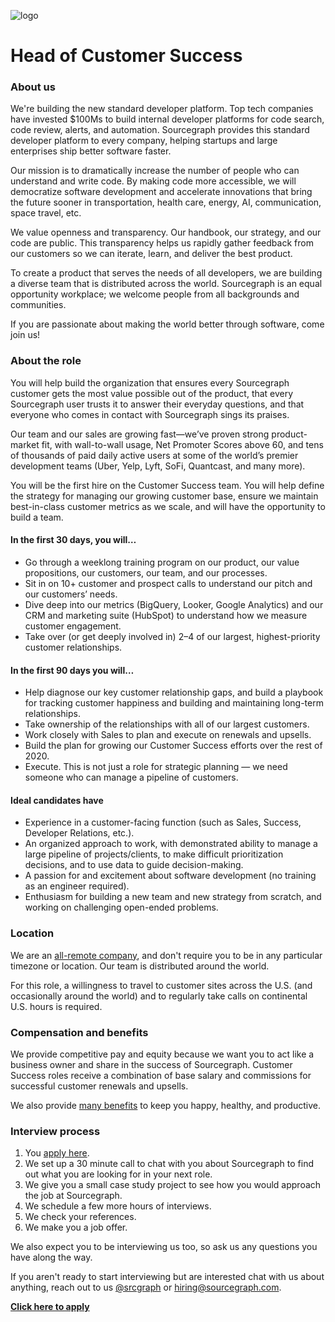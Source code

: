 ![logo](https://sourcegraph.com/.assets/img/sourcegraph-light-head-logo.svg)

# Head of Customer Success

### About us

We're building the new standard developer platform. Top tech companies have invested $100Ms to build internal developer platforms for code search, code review, alerts, and automation. Sourcegraph provides this standard developer platform to every company, helping startups and large enterprises ship better software faster.

Our mission is to dramatically increase the number of people who can understand and write code. By making code more accessible, we will democratize software development and accelerate innovations that bring the future sooner in transportation, health care, energy, AI, communication, space travel, etc.

We value openness and transparency. Our handbook, our strategy, and our code are public. This transparency helps us rapidly gather feedback from our customers so we can iterate, learn, and deliver the best product.

To create a product that serves the needs of all developers, we are building a diverse team that is distributed across the world. Sourcegraph is an equal opportunity workplace; we welcome people from all backgrounds and communities.

If you are passionate about making the world better through software, come join us!

### About the role

You will help build the organization that ensures every Sourcegraph customer gets the most value possible out of the product, that every Sourcegraph user trusts it to answer their everyday questions, and that everyone who comes in contact with Sourcegraph sings its praises.

Our team and our sales are growing fast—we’ve proven strong product-market fit, with wall-to-wall usage, Net Promoter Scores above 60, and tens of thousands of paid daily active users at some of the world’s premier development teams (Uber, Yelp, Lyft, SoFi, Quantcast, and many more).

You will be the first hire on the Customer Success team. You will help define the strategy for managing our growing customer base, ensure we maintain best-in-class customer metrics as we scale, and will have the opportunity to build a team.

#### In the first 30 days, you will…

- Go through a weeklong training program on our product, our value propositions, our customers, our team, and our processes.
- Sit in on 10+ customer and prospect calls to understand our pitch and our customers’ needs.
- Dive deep into our metrics (BigQuery, Looker, Google Analytics) and our CRM and marketing suite (HubSpot) to understand how we measure customer engagement.
- Take over (or get deeply involved in) 2–4 of our largest, highest-priority customer relationships.

#### In the first 90 days you will…
- Help diagnose our key customer relationship gaps, and build a playbook for tracking customer happiness and building and maintaining long-term relationships.
- Take ownership of the relationships with all of our largest customers.
- Work closely with Sales to plan and execute on renewals and upsells.
- Build the plan for growing our Customer Success efforts over the rest of 2020.
- Execute. This is not just a role for strategic planning — we need someone who can manage a pipeline of customers.

#### Ideal candidates have

- Experience in a customer-facing function (such as Sales, Success, Developer Relations, etc.).
- An organized approach to work, with demonstrated ability to manage a large pipeline of projects/clients, to make difficult prioritization decisions, and to use data to guide decision-making.
- A passion for and excitement about software development (no training as an engineer required).
- Enthusiasm for building a new team and new strategy from scratch, and working on challenging open-ended problems.

### Location

We are an [all-remote company](https://about.sourcegraph.com/company/remote), and don't require you to be in any particular timezone or location. Our team is distributed around the world.

For this role, a willingness to travel to customer sites across the U.S. (and occasionally around the world) and to regularly take calls on continental U.S. hours is required.

### Compensation and benefits

We provide competitive pay and equity because we want you to act like a business owner and share in the success of Sourcegraph. Customer Success roles receive a combination of base salary and commissions for successful customer renewals and upsells.

We also provide [many benefits](../README.md#benefits) to keep you happy, healthy, and productive.

### Interview process

1.  You [apply here](https://hire.withgoogle.com/public/jobs/sourcegraphcom/view/P_AAAAAADAAC5BA-EiFzp3_d).
1.  We set up a 30 minute call to chat with you about Sourcegraph to find out what you are looking for in your next role.
1.  We give you a small case study project to see how you would approach the job at Sourcegraph.
1.  We schedule a few more hours of interviews.
1.  We check your references.
1.  We make you a job offer.

We also expect you to be interviewing us too, so ask us any questions you have along the way.

If you aren't ready to start interviewing but are interested chat with us about anything, reach out to us [@srcgraph](https://twitter.com/srcgraph) or hiring@sourcegraph.com.

**[Click here to apply](https://hire.withgoogle.com/public/jobs/sourcegraphcom/view/P_AAAAAADAAC5BA-EiFzp3_d)**
